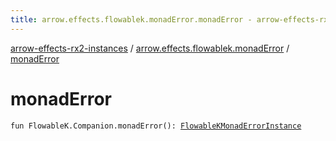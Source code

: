 ```yaml
---
title: arrow.effects.flowablek.monadError.monadError - arrow-effects-rx2-instances
---
```


[arrow-effects-rx2-instances](../index.html) / [arrow.effects.flowablek.monadError](index.html) / [monadError](./monad-error.html)

# monadError

`fun FlowableK.Companion.monadError(): `[`FlowableKMonadErrorInstance`](../arrow.effects/-flowable-k-monad-error-instance/index.html)